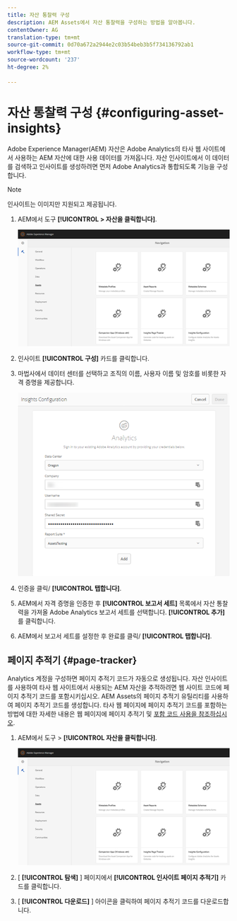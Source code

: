 ```yaml
---
title: 자산 통찰력 구성
description: AEM Assets에서 자산 통찰력을 구성하는 방법을 알아봅니다.
contentOwner: AG
translation-type: tm+mt
source-git-commit: 0d70a672a2944e2c03b54beb3b5f734136792ab1
workflow-type: tm+mt
source-wordcount: '237'
ht-degree: 2%

---
```



# 자산 통찰력 구성 {#configuring-asset-insights}

Adobe Experience Manager(AEM) 자산은 Adobe Analytics의 타사 웹 사이트에서 사용하는 AEM 자산에 대한 사용 데이터를 가져옵니다. 자산 인사이트에서 이 데이터를 검색하고 인사이트를 생성하려면 먼저 Adobe Analytics과 통합되도록 기능을 구성합니다.

>[!NOTE]
>
>인사이트는 이미지만 지원되고 제공됩니다.

1. AEM에서 도구 **[!UICONTROL > 자산을 클릭합니다]**.

   ![chlimage_1-210](assets/chlimage_1-210.png)

1. 인사이트 **[!UICONTROL 구성]** 카드를 클릭합니다.
1. 마법사에서 데이터 센터를 선택하고 조직의 이름, 사용자 이름 및 암호를 비롯한 자격 증명을 제공합니다.

   ![chlimage_1-211](assets/insights_config2.png)

1. 인증을 클릭/ **[!UICONTROL 탭합니다]**.
1. AEM에서 자격 증명을 인증한 후 **[!UICONTROL 보고서 세트]** 목록에서 자산 통찰력을 가져올 Adobe Analytics 보고서 세트를 선택합니다. **[!UICONTROL 추가]**&#x200B;를 클릭합니다.
1. AEM에서 보고서 세트를 설정한 후 완료를 클릭/ **[!UICONTROL 탭합니다]**.

## 페이지 추적기 {#page-tracker}

Analytics 계정을 구성하면 페이지 추적기 코드가 자동으로 생성됩니다. 자산 인사이트를 사용하여 타사 웹 사이트에서 사용되는 AEM 자산을 추적하려면 웹 사이트 코드에 페이지 추적기 코드를 포함시키십시오. AEM Assets의 페이지 추적기 유틸리티를 사용하여 페이지 추적기 코드를 생성합니다. 타사 웹 페이지에 페이지 추적기 코드를 포함하는 방법에 대한 자세한 내용은 웹 페이지에 페이지 추적기 및 [포함 코드 사용을 참조하십시오](touch-ui-using-page-tracker.md).

1. AEM에서 도구 > **[!UICONTROL 자산을 클릭합니다]**.

   ![chlimage_1-214](assets/chlimage_1-214.png)

1. [ **[!UICONTROL 탐색]** ] 페이지에서 **[!UICONTROL 인사이트 페이지 추적기]** 카드를 클릭합니다.
1. [ **[!UICONTROL 다운로드]** ] 아이콘을 클릭하여 페이지 추적기 코드를 다운로드합니다.